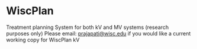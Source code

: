 WiscPlan
========

Treatment planning System for both kV and MV systems (research purposes only)
Please email: prajapati@wisc.edu if you would like a current working copy for WiscPlan kV
